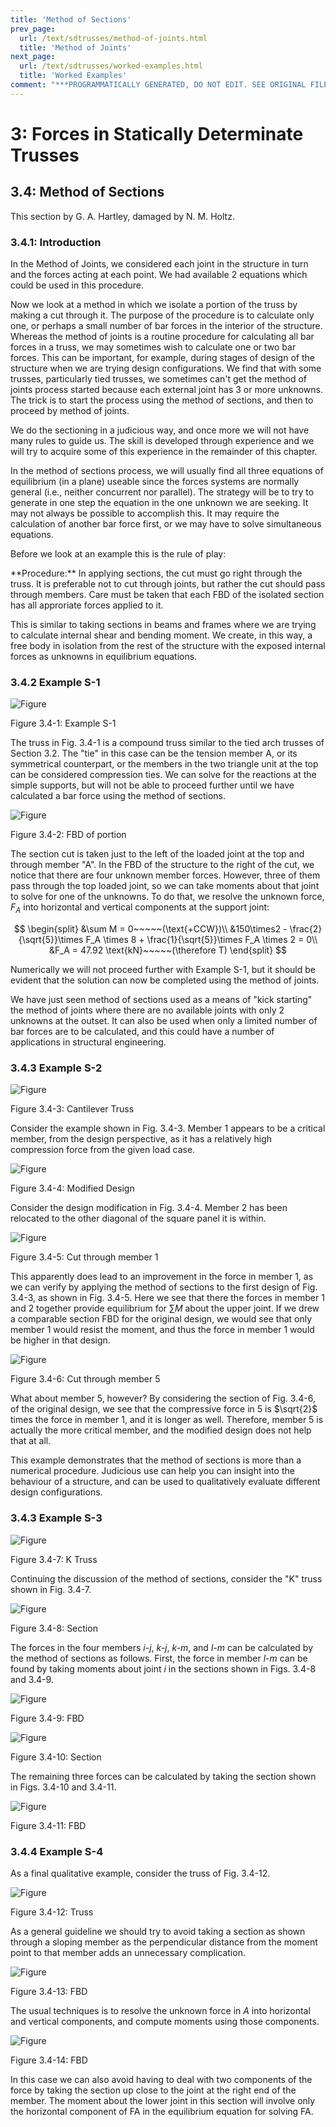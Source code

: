 ```yaml
---
title: 'Method of Sections'
prev_page:
  url: /text/sdtrusses/method-of-joints.html
  title: 'Method of Joints'
next_page:
  url: /text/sdtrusses/worked-examples.html
  title: 'Worked Examples'
comment: "***PROGRAMMATICALLY GENERATED, DO NOT EDIT. SEE ORIGINAL FILES IN /content***"
---
```

# 3: Forces in Statically Determinate Trusses

## 3.4: Method of Sections

<div class="admonition note">
   This section by G. A. Hartley, damaged by N. M. Holtz.
</div>

### 3.4.1: Introduction

In the Method of Joints, we considered each joint in the structure in
turn and the forces acting at each point. We had available 2 equations
which could be used in this procedure.

Now we look at a method in which we isolate a portion of the truss by
making a cut through it. The purpose of the procedure is to calculate
only one, or perhaps a small number of bar forces in the interior of
the structure. Whereas the method of joints is a routine procedure for
calculating all bar forces in a truss, we may sometimes wish to
calculate one or two bar forces. This can be important, for example,
during stages of design of the structure when we are trying design
configurations. We find that with some trusses, particularly tied
trusses, we sometimes can't get the method of joints process started
because each external joint has 3 or more unknowns. The trick is to
start the process using the method of sections, and then to proceed by
method of joints.

We do the sectioning in a judicious way, and once more we will not
have many rules to guide us. The skill is developed through experience
and we will try to acquire some of this experience in the remainder of
this chapter.

In the method of sections process, we will usually find all three
equations of equilibrium (in a plane) useable since the forces systems
are normally general (i.e., neither concurrent nor parallel). The
strategy will be to try to generate in one step the equation in the
one unknown we are seeking. It may not always be possible to
accomplish this. It may require the calculation of another bar force
first, or we may have to solve simultaneous equations.

Before we look at an example this is the rule of play:

<div class="admonition note">
   **Procedure:** In applying sections, the cut must go right through
   the truss. It is preferable not to cut through joints, but rather
   the cut should pass through members. Care must be taken that each
   FBD of the isolated section has all approriate forces applied to
   it.
</div>

This is similar to taking sections in beams and frames where we are
trying to calculate internal shear and bending moment. We create, in
this way, a free body in isolation from the rest of the structure with
the exposed internal forces as unknowns in equilibrium equations.

### 3.4.2 Example S-1

![Figure](../../images/sdtrusses/equilibrium/sections/section-1-truss.svg)

Figure 3.4-1: Example S-1

The truss in Fig. 3.4-1 is a compound truss similar to the tied arch
trusses of Section 3.2. The "tie" in this case can be the tension
member A, or its symmetrical counterpart, or the members in the two
triangle unit at the top can be considered compression ties. We can
solve for the reactions at the simple supports, but will not be able
to proceed further until we have calculated a bar force using the
method of sections.


![Figure](../../images/sdtrusses/equilibrium/sections/section-1-fbd1.svg)

Figure 3.4-2: FBD of portion


The section cut is taken just to the left of the loaded joint at the
top and through member "A". In the FBD of the structure to the right
of the cut, we notice that there are four unknown member forces.
However, three of them pass through the top loaded joint, so we can
take moments about that joint to solve for one of the unknowns.  To do
that, we resolve the unknown force, $F_A$ into horizontal and vertical
components at the support joint:

$$
   \begin{split}
   &\sum M = 0~~~~~(\text{+CCW})\\
   &150\times2 - \frac{2}{\sqrt{5}}\times F_A \times 8 + \frac{1}{\sqrt{5}}\times F_A \times 2 = 0\\
   &F_A = 47.92 \text{kN}~~~~~(\therefore T)
   \end{split}
$$

Numerically we will not proceed further with Example S-1, but it
should be evident that the solution can now be completed using the
method of joints.

We have just seen method of sections used as a means of "kick
starting" the method of joints where there are no available joints
with only 2 unknowns at the outset. It can also be used when only a
limited number of bar forces are to be calculated, and this could have
a number of applications in structural engineering.

### 3.4.3 Example S-2

![Figure](../../images/sdtrusses/equilibrium/sections/cantilever-1.svg)

Figure 3.4-3: Cantilever Truss

Consider the example shown in Fig. 3.4-3.  Member 1 appears to be a
critical member, from the design perspective, as it has a relatively
high compression force from the given load case.


![Figure](../../images/sdtrusses/equilibrium/sections/cantilever-2.svg)

Figure 3.4-4: Modified Design

Consider the design modification in Fig. 3.4-4.  Member 2 has been
relocated to the other diagonal of the square panel it is within.


![Figure](../../images/sdtrusses/equilibrium/sections/cantilever-1-section1.svg)

Figure 3.4-5: Cut through member 1

This apparently does lead to an improvement in the force in member 1,
as we can verify by applying the method of sections to the first
design of Fig. 3.4-3, as shown in Fig. 3.4-5.  Here we see that there
the forces in member 1 and 2 together provide equilibrium for $\sum M$
about the upper joint.  If we drew a comparable section FBD for the
original design, we would see that only member 1 would resist the
moment, and thus the force in member 1 would be higher in that design.


![Figure](../../images/sdtrusses/equilibrium/sections/cantilever-1-section2.svg)

Figure 3.4-6: Cut through member 5

What about member 5, however?  By considering the section of
Fig. 3.4-6, of the original design, we see that the compressive force
in 5 is $\sqrt{2}$ times the force in member 1, and it is longer as
well.  Therefore, member 5 is actually the more critical member, and
the modified design does not help that at all.

This example demonstrates that the method of sections is more than a
numerical procedure.  Judicious use can help you can insight into the
behaviour of a structure, and can be used to qualitatively evaluate
different design configurations.


### 3.4.3 Example S-3

![Figure](../../images/sdtrusses/equilibrium/sections/S-3-1.svg)

Figure 3.4-7: K Truss

Continuing the discussion of the method of sections, consider the "K"
truss shown in Fig. 3.4-7.


![Figure](../../images/sdtrusses/equilibrium/sections/S-3-2.svg)

Figure 3.4-8: Section

The forces in the four members _i-j_, _k-j_, _k-m_, and _l-m_ can be
calculated by the method of sections as follows.  First, the force in
member _l-m_ can be found by taking moments about joint _i_ in the
sections shown in Figs. 3.4-8 and 3.4-9.


![Figure](../../images/sdtrusses/equilibrium/sections/S-3-3.svg)

Figure 3.4-9: FBD


![Figure](../../images/sdtrusses/equilibrium/sections/S-3-4.svg)

Figure 3.4-10: Section

The remaining three forces can be calculated by taking the section
shown in Figs. 3.4-10 and 3.4-11.


![Figure](../../images/sdtrusses/equilibrium/sections/S-3-5.svg)

Figure 3.4-11: FBD


### 3.4.4 Example S-4

As a final qualitative example, consider the truss of Fig. 3.4-12.

![Figure](../../images/sdtrusses/equilibrium/sections/S-4-1.svg)

Figure 3.4-12: Truss

As a general guideline we should try to avoid taking a section as
shown through a sloping member as the perpendicular distance from the
moment point to that member adds an unnecessary complication.


![Figure](../../images/sdtrusses/equilibrium/sections/S-4-2.svg)

Figure 3.4-13: FBD

The usual techniques is to resolve the unknown force in _A_ into
horizontal and vertical components, and compute moments using those
components.


![Figure](../../images/sdtrusses/equilibrium/sections/S-4-3.svg)

Figure 3.4-14: FBD

In this case we can also avoid having to deal with two components of
the force by taking the section up close to the joint at the right end
of the member. The moment about the lower joint in this section will
involve only the horizontal component of FA in the equilibrium
equation for solving FA.
